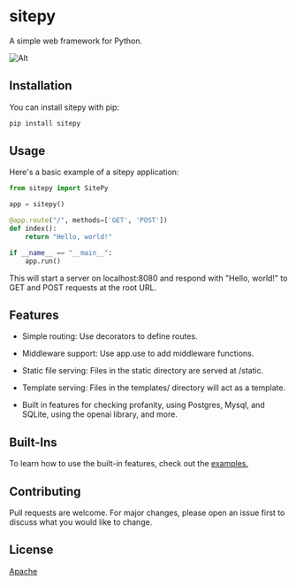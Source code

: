 # sitepy

A simple web framework for Python.

![Alt](https://repobeats.axiom.co/api/embed/951ba2337639530ee37774d8f84233efcc45eb02.svg "Repobeats analytics image")

## Installation

You can install sitepy with pip:

```sh
pip install sitepy
```

## Usage

Here's a basic example of a sitepy application:

```python
from sitepy import SitePy

app = sitepy()

@app.route("/", methods=['GET', 'POST'])
def index():
    return "Hello, world!"

if __name__ == "__main__":
    app.run()
```

This will start a server on localhost:8080 and respond with "Hello, world!" to GET and POST requests at the root URL.

## Features

- Simple routing: Use decorators to define routes.

- Middleware support: Use app.use to add middleware functions.

- Static file serving: Files in the static directory are served at /static.

- Template serving: Files in the templates/ directory will act as a template.

- Built in features for checking profanity, using Postgres, Mysql, and SQLite, using the openai library, and more.

## Built-Ins

To learn how to use the built-in features, check out the [examples.](examples/)

## Contributing

Pull requests are welcome. For major changes, please open an issue first to discuss what you would like to change.

## License
[Apache](sitepy/LICENSE)
